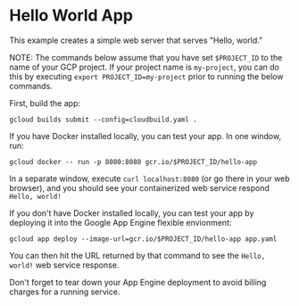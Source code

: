 # Hello World App

This example creates a simple web server that serves "Hello, world."

NOTE: The commands below assume that you have set `$PROJECT_ID` to the name of
your GCP project. If your project name is `my-project`, you can do this by
executing `export PROJECT_ID=my-project` prior to running the below commands.

First, build the app:

`gcloud builds submit --config=cloudbuild.yaml .`

If you have Docker installed locally, you can test your app. In one window, run:

`gcloud docker -- run -p 8080:8080 gcr.io/$PROJECT_ID/hello-app`

In a separate window, execute `curl localhost:8080` (or go there in your web
browser), and you should see your containerized web service respond `Hello,
world!`

If you don't have Docker installed locally, you can test your app by deploying
it into the Google App Engine flexible envionment:

`gcloud app deploy --image-url=gcr.io/$PROJECT_ID/hello-app app.yaml`

You can then hit the URL returned by that command to see the `Hello, world!` web
service response.

Don't forget to tear down your App Engine deployment to avoid billing charges
for a running service.
